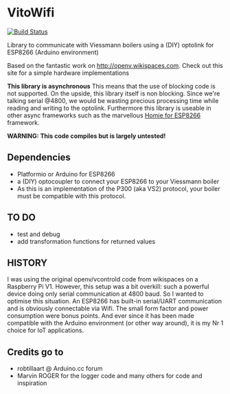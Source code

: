 # VitoWifi
[![Build Status](https://travis-ci.org/bertmelis/VitoWifi.svg?branch=master)](https://travis-ci.org/bertmelis/VitoWifi)

Library to communicate with Viessmann boilers using a (DIY) optolink for ESP8266 (Arduino environment)

Based on the fantastic work on http://openv.wikispaces.com. Check out this site for a simple hardware implementations

**This library is asynchronous**
This means that the use of blocking code is not supported. On the upside, this library itself is non blocking. Since we're talking serial @4800, we would be wasting precious processing time while reading and writing to the optolink. Furthermore this library is useable in other async frameworks such as the marvellous <a href="https://github.com/marvinroger/homie-esp8266">Homie for ESP8266</a> framework.

**WARNING: This code compiles but is largely untested!**


## Dependencies
- Platformio or Arduino for ESP8266
- a (DIY) optocoupler to connect your ESP8266 to your Viessmann boiler
- As this is an implementation of the P300 (aka VS2) protocol, your boiler must be compatible with this protocol.


## TO DO
- test and debug
- add transformation functions for returned values


## HISTORY
I was using the original openv/vcontrold code from wikispaces on a Raspberry Pi V1. However, this setup was a bit overkill: such a powerful device doing only serial communication at 4800 baud. So I wanted to optimise this situation. An ESP8266 has built-in serial/UART communication and is obviously connectable via Wifi. The small form factor and power consumption were bonus points. And ever since it has been made compatible with the Arduino environment (or other way around), it is my Nr 1 choice for IoT applications.


## Credits go to
- robtillaart @ Arduino.cc forum
- Marvin ROGER for the logger code
and many others for code and inspiration
